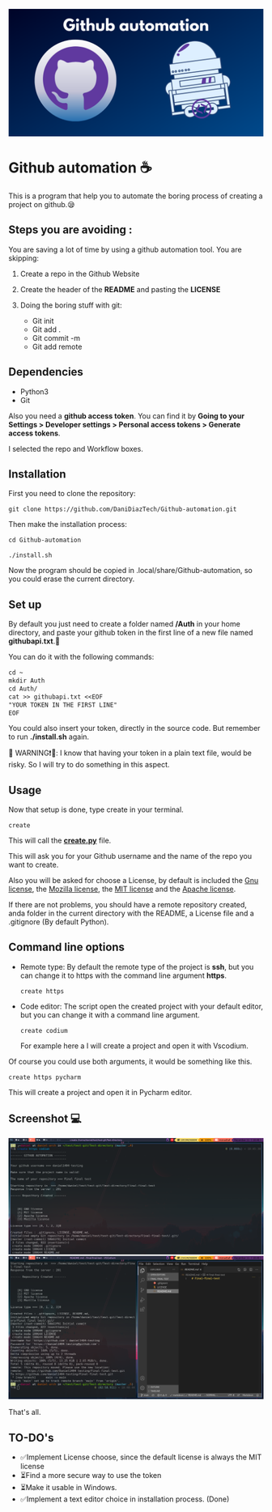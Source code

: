 ![Cover image](.screenshots/cover.png "Creating a repo")

# Github automation ☕

This is a program that help you to automate the boring process of creating a project on github.😪 

## Steps you are avoiding :

You are saving a lot of time by using a github automation tool. You are skipping:

1. Create a repo in the Github Website
2. Create the header of the **README** and pasting the **LICENSE**
3. Doing the boring stuff with git:
    
    * Git init
    * Git add . 
    * Git commit -m
    * Git add remote


## Dependencies

* Python3
* Git

Also you need a **github access token**. You can find it by **Going to your Settings > Developer settings > Personal access tokens > Generate access tokens**.

I selected the repo and Workflow boxes.

## Installation

First you need to clone the repository:

```
git clone https://github.com/DaniDiazTech/Github-automation.git
```
Then make the installation process:

```
cd Github-automation
```

```
./install.sh
```
Now the program should be copied in .local/share/Github-automation, so you could erase the current directory.

## Set up 

By default you just need to create a folder named **/Auth** in your home directory, and paste your github token in the first line of a new file named **githubapi.txt**.📁

You can do it with the following commands:

```
cd ~
mkdir Auth
cd Auth/
cat >> githubapi.txt <<EOF
"YOUR TOKEN IN THE FIRST LINE"
EOF
```

You could also insert your token, directly in the source code. But remember to run **./install.sh**
again.

🔴 WARNING❗🔴: I know that having your token in a plain text file, would be risky. So I will try to do something in this aspect.

## Usage


Now that setup is done, type create in your terminal.

```
create
```

This will call the **[create.py](https://github.com/Daniel1404/Github-automation/blob/main/create.py)** file.

This will ask you for your Github username and the name of the repo you want to create.

Also you will be asked for choose a License, by default is included the 
[Gnu license](https://choosealicense.com/licenses/gpl-3.0/), the [Mozilla license](https://www.mozilla.org/en-US/MPL/2.0/), the  [MIT
license](https://choosealicense.com/licenses/mit/) and the [Apache license](https://choosealicense.com/licenses/apache-2.0/).

If there are not problems, you should have a remote repository created, anda folder in the current
directory with the README, a License file and a .gitignore (By default Python).

## Command line options

* Remote type:
    By default the remote type of the project is **ssh**, but you can change it to https with the command line argument **https**.
    ~~~
    create https
    ~~~
* Code editor: The script open the created project with your default editor, but you can change it
    with a command line argument.
    ~~~
    create codium
    ~~~
    For example here a I will create a project and open it with Vscodium.

Of course you could use both arguments, it would be something like this.
~~~
create https pycharm
~~~
This will create a project and open it in Pycharm editor.

## Screenshot 💻
![Creating a repo](.screenshots/create.png "Creating a repo")
![Creating a repo](.screenshots/create-2.png "Creating a repo")

That's all.

## TO-DO's

* ✅Implement License choose, since the default license is always the MIT license
* ⏳Find a more secure way to use the token
* ⏳Make it usable in Windows.
* ✅Implement a text editor choice in installation process. (Done)

